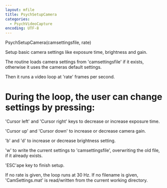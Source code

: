 ```yaml
---
layout: mfile
title: PsychSetupCamera
categories:
  - PsychVideoCapture
encoding: UTF-8
---
```


PsychSetupCamera(camsettingsfile, rate)

Setup basic camera settings like exposure time, brightness and gain.

The routine loads camera settings from 'camsettingsfile' if it
exists, otherwise it uses the cameras default settings.

Then it runs a video loop at 'rate' frames per second.

# During the loop, the user can change settings by pressing:

'Cursor left' and 'Cursor right' keys to decrease or increase
exposure time.

'Cursor up' and 'Cursor down' to increase or decrease camera gain.

'b' and 'd' to increase or decrease brightness setting.

'w' to write the current settings to 'camsettingsfile', overwriting
the old file, if it already exists.

'ESC'ape key to finish setup.

If no rate is given, the loop runs at 30 Hz.
If no filename is given, 'CamSettings.mat' is read/written from
the current working directory.
